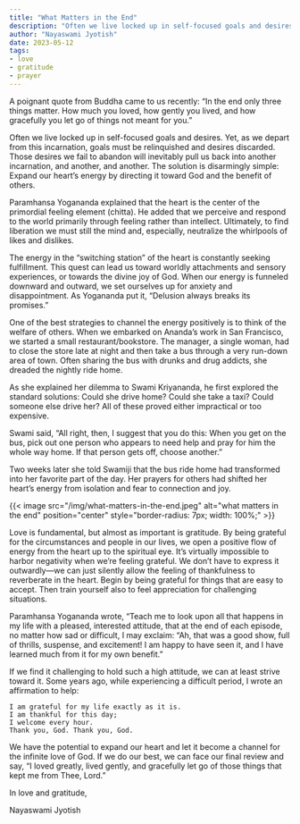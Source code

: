 ```yaml
---
title: "What Matters in the End"
description: "Often we live locked up in self-focused goals and desires. Yet, as we depart from this incarnation, goals must be relinquished and desires discarded. Those desires we fail to abandon will inevitably pull us back into another incarnation, and another, and another. The solution is disarmingly simple: Expand our heart’s energy by directing it toward God and the benefit of others."
author: "Nayaswami Jyotish"
date: 2023-05-12
tags:
- love
- gratitude
- prayer
---
```


A poignant quote from Buddha came to us recently: “In the end only three things matter. How much you loved, how gently you lived, and how gracefully you let go of things not meant for you.”

Often we live locked up in self-focused goals and desires. Yet, as we depart from this incarnation, goals must be relinquished and desires discarded. Those desires we fail to abandon will inevitably pull us back into another incarnation, and another, and another. The solution is disarmingly simple: Expand our heart’s energy by directing it toward God and the benefit of others.

Paramhansa Yogananda explained that the heart is the center of the primordial feeling element (chitta). He added that we perceive and respond to the world primarily through feeling rather than intellect. Ultimately, to find liberation we must still the mind and, especially, neutralize the whirlpools of likes and dislikes.

The energy in the “switching station” of the heart is constantly seeking fulfillment. This quest can lead us toward worldly attachments and sensory experiences, or towards the divine joy of God. When our energy is funneled downward and outward, we set ourselves up for anxiety and disappointment. As Yogananda put it, “Delusion always breaks its promises.”

One of the best strategies to channel the energy positively is to think of the welfare of others. When we embarked on Ananda’s work in San Francisco, we started a small restaurant/bookstore. The manager, a single woman, had to close the store late at night and then take a bus through a very run-down area of town. Often sharing the bus with drunks and drug addicts, she dreaded the nightly ride home.

As she explained her dilemma to Swami Kriyananda, he first explored the standard solutions: Could she drive home? Could she take a taxi? Could someone else drive her? All of these proved either impractical or too expensive.

Swami said, “All right, then, I suggest that you do this: When you get on the bus, pick out one person who appears to need help and pray for him the whole way home. If that person gets off, choose another.”

Two weeks later she told Swamiji that the bus ride home had transformed into her favorite part of the day. Her prayers for others had shifted her heart’s energy from isolation and fear to connection and joy.

{{< image src="/img/what-matters-in-the-end.jpeg" alt="what matters in the end" position="center" style="border-radius: 7px; width: 100%;" >}}

Love is fundamental, but almost as important is gratitude. By being grateful for the circumstances and people in our lives, we open a positive flow of energy from the heart up to the spiritual eye. It’s virtually impossible to harbor negativity when we’re feeling grateful. We don’t have to express it outwardly—we can just silently allow the feeling of thankfulness to reverberate in the heart. Begin by being grateful for things that are easy to accept. Then train yourself also to feel appreciation for challenging situations.

Paramhansa Yogananda wrote, “Teach me to look upon all that happens in my life with a pleased, interested attitude, that at the end of each episode, no matter how sad or difficult, I may exclaim: “Ah, that was a good show, full of thrills, suspense, and excitement! I am happy to have seen it, and I have learned much from it for my own benefit.”

If we find it challenging to hold such a high attitude, we can at least strive toward it. Some years ago, while experiencing a difficult period, I wrote an affirmation to help:

```
I am grateful for my life exactly as it is.
I am thankful for this day;
I welcome every hour.
Thank you, God. Thank you, God.
```

We have the potential to expand our heart and let it become a channel for the infinite love of God. If we do our best, we can face our final review and say, “I loved greatly, lived gently, and gracefully let go of those things that kept me from Thee, Lord.”

In love and gratitude,

Nayaswami Jyotish
